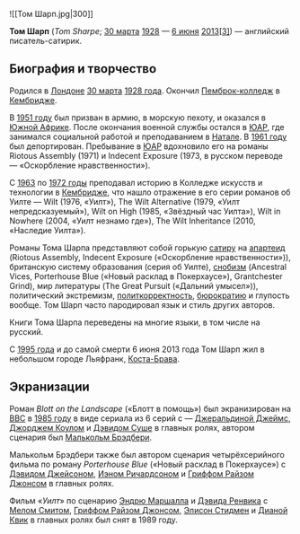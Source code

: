 ![[Том Шарп.jpg|300]]

**Том Шарп** (*Tom Sharpe*; [30 марта](https://ru.wikipedia.org/wiki/30_марта) [1928](https://ru.wikipedia.org/wiki/1928_год) — [6 июня](https://ru.wikipedia.org/wiki/6_июня) [2013](https://ru.wikipedia.org/wiki/2013_год)[[3\]](https://ru.wikipedia.org/wiki/Шарп,_Том#cite_note-3)) — английский писатель-сатирик.

## Биография и творчество

Родился в [Лондоне](https://ru.wikipedia.org/wiki/Лондон) [30 марта](https://ru.wikipedia.org/wiki/30_марта) [1928 года](https://ru.wikipedia.org/wiki/1928_год). Окончил [Пемброк-колледж](https://ru.wikipedia.org/wiki/Пемброк-колледж_(Кембридж)) в [Кембридже](https://ru.wikipedia.org/wiki/Кембриджский_университет).

В [1951 году](https://ru.wikipedia.org/wiki/1951_год) был призван в армию, в морскую пехоту, и оказался в [Южной Африке](https://ru.wikipedia.org/wiki/ЮАР). После окончания военной службы остался в [ЮАР](https://ru.wikipedia.org/wiki/ЮАР), где занимался социальной работой и преподаванием в [Натале](https://ru.wikipedia.org/wiki/Наталь). В [1961 году](https://ru.wikipedia.org/wiki/1961_год) был депортирован. Пребывание в [ЮАР](https://ru.wikipedia.org/wiki/ЮАР) вдохновило его на романы Riotous Assembly (1971) и Indecent Exposure (1973, в русском переводе — «Оскорбление нравственности»).

С [1963](https://ru.wikipedia.org/wiki/1963_год) по [1972 годы](https://ru.wikipedia.org/wiki/1972_год) преподавал историю в Колледже искусств и технологии в [Кембридже](https://ru.wikipedia.org/wiki/Кембридж), что нашло отражение в его серии романов об Уилте — Wilt (1976, «Уилт»), The Wilt Alternative (1979, «Уилт непредсказуемый»), Wilt on High  (1985, «Звёздный час Уилта»), Wilt in Nowhere (2004, «Уилт незнамо  где»), The Wilt Inheritance (2010, «Наследие Уилта»).

Романы Тома Шарпа представляют собой горькую [сатиру](https://ru.wikipedia.org/wiki/Сатира) на [апартеид](https://ru.wikipedia.org/wiki/Апартеид) (Riotous Assembly, Indecent Exposure («Оскорбление нравственности»)), британскую систему образования (серия об Уилте), [снобизм](https://ru.wikipedia.org/wiki/Снобизм) (Ancestral Vices, Porterhouse Blue («Новый расклад в Покерхаусе»),  Grantchester Grind), мир литературы (The Great Pursuit («Дальний  умысел»)), политический экстремизм, [политкорректность](https://ru.wikipedia.org/wiki/Политкорректность), [бюрократию](https://ru.wikipedia.org/wiki/Бюрократия) и глупость вообще. Том Шарп часто пародировал язык и стиль других авторов.

Книги Тома Шарпа переведены на многие языки, в том числе на русский.

С [1995 года](https://ru.wikipedia.org/wiki/1995_год) и до самой смерти 6 июня 2013 года Том Шарп жил в небольшом городе Льяфранк, [Коста-Брава](https://ru.wikipedia.org/wiki/Коста-Брава).

## Экранизации

Роман *Blott on the Landscape* («Блотт в помощь») был экранизирован на [BBC](https://ru.wikipedia.org/wiki/BBC) в [1985 году](https://ru.wikipedia.org/wiki/1985_год) в виде сериала из 6 серий с — [Джеральдиной Джеймс](https://ru.wikipedia.org/w/index.php?title=Джеральдина_Джеймс&action=edit&redlink=1), [Джорджем Коулом](https://ru.wikipedia.org/wiki/Коул,_Джордж) и [Дэвидом Суше](https://ru.wikipedia.org/wiki/Суше,_Дэвид) в главных ролях, автором сценария был [Малькольм Брэдбери](https://ru.wikipedia.org/wiki/Брэдбери,_Малькольм).

Малькольм Брэдбери также был автором сценария четырёхсерийного фильма по роману *Porterhouse Blue* («Новый расклад в Покерхаусе») с [Дэвидом Джейсоном](https://ru.wikipedia.org/wiki/Дэвид_Джейсон), [Иэном Ричардсоном](https://ru.wikipedia.org/wiki/Ричардсон,_Иэн) и [Гриффом Райзом Джонсом](https://ru.wikipedia.org/w/index.php?title=Джонс,_Грифф_Райз&action=edit&redlink=1) в главных ролях.

Фильм «*Уилт*» по сценарию [Эндрю Маршалла](https://ru.wikipedia.org/w/index.php?title=Маршалл,_Эндрю_(сценарист)&action=edit&redlink=1) и [Дэвида Ренвика](https://ru.wikipedia.org/w/index.php?title=Ренвик,_Дэвид&action=edit&redlink=1) с [Мелом Смитом](https://ru.wikipedia.org/w/index.php?title=Мел_Смит&action=edit&redlink=1), [Гриффом Райзом Джонсом](https://ru.wikipedia.org/w/index.php?title=Джонс,_Грифф_Райз&action=edit&redlink=1), [Элисон Стидмен](https://ru.wikipedia.org/w/index.php?title=Элисон_Стидмен&action=edit&redlink=1) и [Дианой Квик](https://ru.wikipedia.org/w/index.php?title=Диана_Квик&action=edit&redlink=1) в главных ролях был снят в 1989 году.